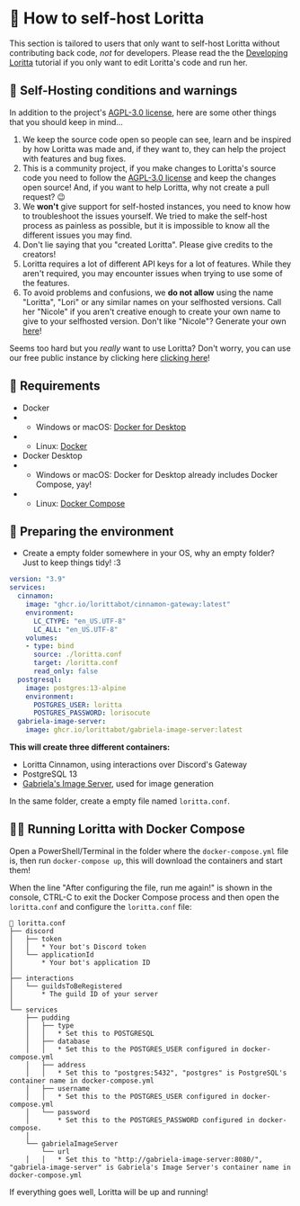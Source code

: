 # 🚀 How to self-host Loritta

This section is tailored to users that only want to self-host Loritta without contributing back code, *not* for developers. Please read the the [Developing Loritta](DEVELOPERS.md) tutorial if you only want to edit Loritta's code and run her.

## 📜 Self-Hosting conditions and warnings

In addition to the project's [AGPL-3.0 license](LICENSE), here are some other things that you should keep in mind...

1. We keep the source code open so people can see, learn and be inspired by how Loritta was made and, if they want to, they can help the project with features and bug fixes.
2. This is a community project, if you make changes to Loritta's source code you need to follow the [AGPL-3.0 license](LICENSE) and keep the changes open source! And, if you want to help Loritta, why not create a pull request? 😉
3. We **won't** give support for self-hosted instances, you need to know how to troubleshoot the issues yourself. We tried to make the self-host process as painless as possible, but it is impossible to know all the different issues you may find.
4. Don't lie saying that you "created Loritta". Please give credits to the creators!
5. Loritta requires a lot of different API keys for a lot of features. While they aren't required, you may encounter issues when trying to use some of the features.
6. To avoid problems and confusions, we **do not allow** using the name "Loritta", "Lori" or any similar names on your selfhosted versions. Call her "Nicole" if you aren't creative enough to create your own name to give to your selfhosted version. Don't like "Nicole"? Generate your own [here](https://www.behindthename.com/random/)!

Seems too hard but you *really* want to use Loritta? Don't worry, you can use our free public instance by clicking here [clicking here](https://l.lori.fun/add-lori)!

## 👷 Requirements

* Docker
* * Windows or macOS: [Docker for Desktop](https://docs.docker.com/desktop/)
* * Linux: [Docker](https://docs.docker.com/engine/install/)
* Docker Desktop
* * Windows or macOS: Docker for Desktop already includes Docker Compose, yay!
* * Linux: [Docker Compose](https://docs.docker.com/compose/install/)

## 🧹 Preparing the environment
* Create a empty folder somewhere in your OS, why an empty folder? Just to keep things tidy! :3

```yml
version: "3.9"
services:
  cinnamon:
    image: "ghcr.io/lorittabot/cinnamon-gateway:latest"
    environment:
      LC_CTYPE: "en_US.UTF-8"
      LC_ALL: "en_US.UTF-8"
    volumes:
    - type: bind
      source: ./loritta.conf
      target: /loritta.conf
      read_only: false
  postgresql:
    image: postgres:13-alpine
    environment:
      POSTGRES_USER: loritta
      POSTGRES_PASSWORD: lorisocute
  gabriela-image-server:
    image: ghcr.io/lorittabot/gabriela-image-server:latest
```

**This will create three different containers:**
* Loritta Cinnamon, using interactions over Discord's Gateway
* PostgreSQL 13
* [Gabriela's Image Server](https://github.com/LorittaBot/GabrielaImageServer), used for image generation

In the same folder, create a empty file named `loritta.conf`.

## 🏃‍♂️ Running Loritta with Docker Compose

Open a PowerShell/Terminal in the folder where the `docker-compose.yml` file is, then run `docker-compose up`, this will download the containers and start them!

When the line "After configuring the file, run me again!" is shown in the console, CTRL-C to exit the Docker Compose process and then open the `loritta.conf` and configure the `loritta.conf` file:

```ascii
📄 loritta.conf
├── discord
│   ├── token
│   │   * Your bot's Discord token
│   └── applicationId
│       * Your bot's application ID
│
├── interactions
│   └── guildsToBeRegistered
│       * The guild ID of your server
│
└── services
    ├── pudding
    │   ├── type
    │   │   * Set this to POSTGRESQL
    │   ├── database
    │   │   * Set this to the POSTGRES_USER configured in docker-compose.yml
    │   ├── address
    │   │   * Set this to "postgres:5432", "postgres" is PostgreSQL's container name in docker-compose.yml
    │   ├── username
    │   │   * Set this to the POSTGRES_USER configured in docker-compose.yml
    │   └── password
    │       * Set this to the POSTGRES_PASSWORD configured in docker-compose.
    │
    └── gabrielaImageServer
        └── url
    │   │   * Set this to "http://gabriela-image-server:8080/", "gabriela-image-server" is Gabriela's Image Server's container name in docker-compose.yml
```

If everything goes well, Loritta will be up and running!